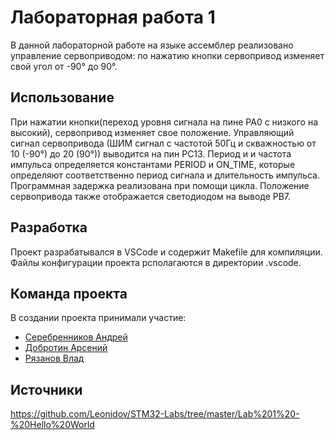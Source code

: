# Лабораторная работа 1
В данной лабораторной работе на языке ассемблер реализовано управление сервоприводом: по нажатию кнопки сервопривод изменяет свой угол от -90° до 90°.


## Использование

При нажатии кнопки(переход уровня сигнала на пине PA0 с низкого на высокий), сервопривод изменяет свое положение. 
Управляющий сигнал сервопривода (ШИМ сигнал с частотой 50Гц и скважностью от 10 (-90°) до 20 (90°)) выводится на пин PC13. 
Период и и частота импульса определяется константами PERIOD и ON_TIME, которые определяют соответственно период сигнала и длительность импульса. Программная задержка реализована при помощи цикла.
Положение сервопривода также отображается светодиодом на выводе PB7.

## Разработка

Проект разрабатывался в VSCode и содержит Makefile для компиляции. Файлы конфигурации проекта рсполагаются в директории .vscode.


## Команда проекта
В создании проекта принимали участие:

- [Серебренников Андрей](https://t.me/Seradya)
- [Добротин Арсений](https://t.me/arkeks)
- [Рязанов Влад](https://t.me/what_is_love8)

## Источники
https://github.com/Leonidov/STM32-Labs/tree/master/Lab%201%20-%20Hello%20World